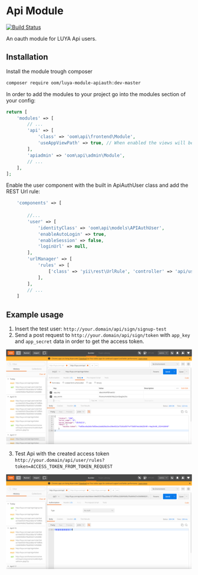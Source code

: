 # Api Module 
[![Build Status](https://travis-ci.org/baqianxin/luya-module-api.svg?branch=master)](https://travis-ci.org/baqianxin/luya-module-api)

An oauth module for LUYA Api users.
 
## Installation

Install the module trough composer

```sh
composer require oom/luya-module-apiauth:dev-master
```

In order to add the modules to your project go into the modules section of your config:

```php
return [
    'modules' => [
        // ...
        'api' => [
            'class' => 'oom\api\frontend\Module',
            'useAppViewPath' => true, // When enabled the views will be looked up in the @app/views folder, otherwise the views shipped with the module will be used.
        ],
        'apiadmin' => 'oom\api\admin\Module',
        // ...
    ],
];
```

Enable the user component with the built in ApiAuthUser class and add the REST Url rule:

```php
    'components' => [

        //...
        'user' => [
            'identityClass' => 'oom\api\models\APIAuthUser',
            'enableAutoLogin' => true,
            'enableSession' => false,
            'loginUrl' => null,
        ],
        'urlManager' => [
            'rules' => [
                ['class' => 'yii\rest\UrlRule', 'controller' => 'api/user'],
            ],
        ],
        // ...   
    ]   
```

## Example usage

1. Insert the test user: `http://your.domain/api/sign/signup-test`
2. Send a post request to `http://your.domain/api/sign/token` with `app_key` and `app_secret` data in order to get the access token.

![Step 2](https://github.com/baqianxin/luya-module-api/raw/master/step-2.png)

3. Test Api with the created access token `http://your.domain/api/user/rules?token=ACCESS_TOKEN_FROM_TOKEN_REQUEST`

![Step 3](https://github.com/baqianxin/luya-module-api/raw/master/step-3.png)

